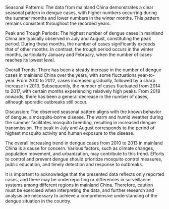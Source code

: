Seasonal Patterns: The data from mainland China demonstrates a clear seasonal pattern in dengue cases, with higher numbers occurring during the summer months and lower numbers in the winter months. This pattern remains consistent throughout the recorded years.

Peak and Trough Periods: The highest number of dengue cases in mainland China are typically observed in July and August, constituting the peak period. During these months, the number of cases significantly exceeds that of other months. In contrast, the trough period occurs in the winter months, particularly January and February, when the number of cases reaches its lowest level.

Overall Trends: There has been a steady increase in the number of dengue cases in mainland China over the years, with some fluctuations year-to-year. From 2010 to 2012, cases increased gradually, followed by a sharp increase in 2013. Subsequently, the number of cases fluctuated from 2014 to 2017, with certain months experiencing relatively high peaks. From 2018 onwards, there has been a general decrease in the number of cases, although sporadic outbreaks still occur.

Discussion: The observed seasonal pattern aligns with the known behavior of dengue, a mosquito-borne disease. The warm and humid weather during the summer facilitates mosquito breeding, resulting in increased dengue transmission. The peak in July and August corresponds to the period of highest mosquito activity and human exposure to the disease.

The overall increasing trend in dengue cases from 2010 to 2013 in mainland China is a cause for concern. Various factors, such as climate changes, population movement, and urbanization, may contribute to this trend. Efforts to control and prevent dengue should prioritize mosquito control measures, public education, and timely detection and response to outbreaks.

It is important to acknowledge that the presented data reflects only reported cases, and there may be underreporting or differences in surveillance systems among different regions in mainland China. Therefore, caution must be exercised when interpreting the data, and further research and analysis are necessary to achieve a comprehensive understanding of the dengue situation in the country.